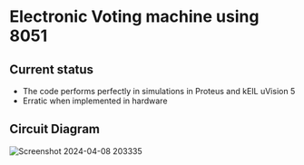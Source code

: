 # Electronic Voting machine using 8051
## Current status
- The code performs perfectly in simulations in Proteus and kEIL uVision 5
- Erratic when implemented in hardware
## Circuit Diagram
![Screenshot 2024-04-08 203335](https://github.com/VB-123/8051-EVM/assets/127195382/cfe5e271-1be5-4a4d-9e6f-bb7366d51855)
